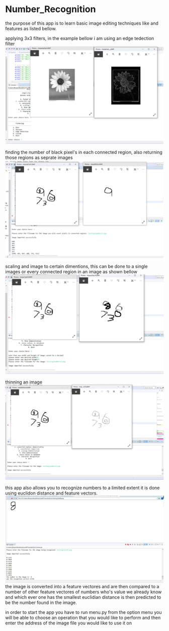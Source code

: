 # Number_Recognition
the purpose of this app is to learn basic image editing techniques
like and features as listed bellow.

applying 3x3 filters, in the example bellow i am using an edge tedection filter
![](image/filter.png)

finding the number of black pixel's in each connected region, also returning those regions as seprate images
![](image/multi.png)

scaling and image to certain dimentions, this can be done to a single images or every connected region in an image as shown bellow 
![](image/scaling.png)

thinning an image
![](image/thin.png)         
  

this app also allows you to recognize numbers to a limited extent
it is done using euclidon distance and feature vectors. 
![](image/8.png)
the image is converted into a feature vectores and are then compared to a number of other feature vectores of numbers who's value we already know and which ever one has the smallest euclidian distance is then predicted to be the number found in the image. 


in order to start the app you have to run menu.py
from the option menu you will be able to choose an operation
that you would like to perform and then enter the address of the image file
you would like to use it on
